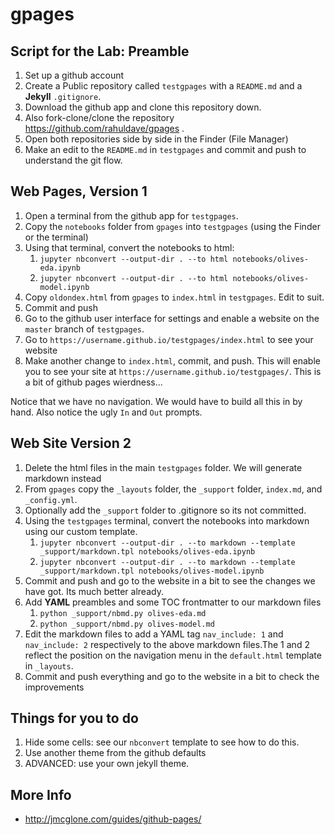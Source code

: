 # gpages

## Script for the Lab: Preamble

1. Set up a github account
2. Create a Public repository called `testgpages` with a `README.md` and a **Jekyll** `.gitignore`.
3. Download the github app and clone this repository down.
4. Also fork-clone/clone the repository https://github.com/rahuldave/gpages . 
5. Open both repositories side by side in the Finder (File Manager)
6. Make an edit to the `README.md` in `testgpages` and commit and push to understand the git flow.

## Web Pages, Version 1

1. Open a terminal from the github app for `testgpages`.
2. Copy the `notebooks` folder from `gpages` into `testgpages` (using the Finder or the terminal)
3. Using that terminal, convert the notebooks to html: 
   1. `jupyter nbconvert --output-dir . --to html notebooks/olives-eda.ipynb`
   2. `jupyter nbconvert --output-dir . --to html notebooks/olives-model.ipynb`
4. Copy `oldondex.html` from `gpages` to `index.html` in `testgpages`. Edit to suit.
5. Commit and push
6. Go to the github user interface for settings and enable a website on the `master` branch of `testgpages`.
7. Go to `https://username.github.io/testgpages/index.html` to see your website
8. Make another change to `index.html`, commit, and push. This will enable you to see your site at `https://username.github.io/testgpages/`. This is a bit of github pages wierdness...

Notice that we have no navigation. We would have to build all this in by hand. Also notice the ugly `In` and `Out` prompts.

## Web Site Version 2

1. Delete the html files in the main `testgpages` folder. We will generate markdown instead
2. From `gpages` copy the `_layouts` folder, the `_support` folder, `index.md`, and `_config.yml`.
3. Optionally add the `_support` folder to .gitignore so its not committed.
4. Using the `testgpages` terminal, convert the notebooks into markdown using our custom template.
   1. `jupyter nbconvert --output-dir . --to markdown --template _support/markdown.tpl notebooks/olives-eda.ipynb`
   2. `jupyter nbconvert --output-dir . --to markdown --template _support/markdown.tpl notebooks/olives-model.ipynb`
5. Commit and push and go to the website in a bit to see the changes we have got. Its much better already.
6. Add **YAML** preambles and some TOC frontmatter to our markdown files
   1. `python _support/nbmd.py olives-eda.md` 
   2. `python _support/nbmd.py olives-model.md`
7. Edit the markdown files to add a YAML tag `nav_include: 1` and `nav_include: 2` respectively to the above markdown files.The 1 and 2 reflect the position on the navigation menu in the `default.html` template in `_layouts`.  
8. Commit and push everything and go to the website in a bit to check the improvements

## Things for you to do

1. Hide some cells: see our `nbconvert` template to see how to do this.
2. Use another theme from the github defaults
3. ADVANCED:  use your own jekyll theme.

## More Info



- http://jmcglone.com/guides/github-pages/
